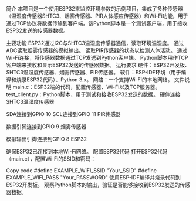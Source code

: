 简介
本项目是一个使用ESP32来监控环境参数的示例项目，集成了多种传感器（温湿度传感器SHTC3、烟雾传感器、PIR人体感应传感器）和Wi-Fi功能，用于通过TCP协议将数据传输到客户端。该Python脚本是一个测试客户端，用于接收ESP32发送的传感器数据。

主要功能
ESP32通过I2C与SHTC3温湿度传感器通信，读取环境温湿度。
通过ADC读取烟雾传感器的模拟输出。
读取PIR传感器的状态以检测人体活动。
通过Wi-Fi连接，将传感器数据通过TCP发送到Python客户端。
Python脚本用作TCP客户端来接收和显示ESP32发送的传感器数据。
运行要求
硬件：ESP32开发板、SHTC3温湿度传感器、烟雾传感器、PIR传感器。
软件：ESP-IDF环境（用于编译和烧录ESP32代码）、Python 3.x。
网络：一个支持Wi-Fi的本地网络。
文件说明
main.c：ESP32端的代码，配置传感器、Wi-Fi以及TCP服务器。
test_client.py：Python脚本，用于测试和接收ESP32发送的数据。
硬件连接
SHTC3温湿度传感器

SDA连接到GPIO 10
SCL连接到GPIO 11
PIR传感器

数据引脚连接到GPIO 9
烟雾传感器

模拟输出引脚连接到GPIO 8
ESP32

确保ESP32已连接到本地Wi-Fi网络。
配置ESP32代码
打开ESP32代码（main.c），配置Wi-Fi的SSID和密码：

Copy code
#define EXAMPLE_WIFI_SSID "Your_SSID"
#define EXAMPLE_WIFI_PASS "Your_PASSWORD"
使用ESP-IDF编译并烧录代码到ESP32开发板。
观察Python脚本的输出，验证是否能够接收到ESP32发送的传感器数据。
